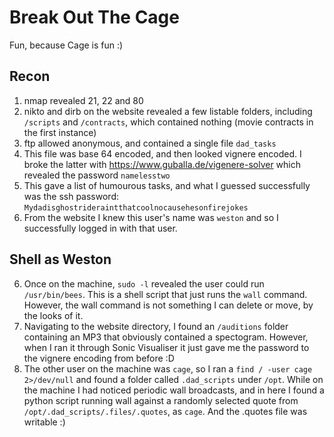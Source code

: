 # Break Out The Cage

Fun, because Cage is fun :)

## Recon

1. nmap revealed 21, 22 and 80
2. nikto and dirb on the website revealed a few listable folders, including `/scripts` and `/contracts`, which contained nothing (movie contracts in the first instance)
3. ftp allowed anonymous, and contained a single file `dad_tasks`
4. This file was base 64 encoded, and then looked vignere encoded. I broke the latter with https://www.guballa.de/vigenere-solver which revealed the password `namelesstwo`
5. This gave a list of humourous tasks, and what I guessed successfully was the ssh password: `Mydadisghostrideraintthatcoolnocausehesonfirejokes`
6. From the website I knew this user's name was `weston` and so I successfully logged in with that user.

## Shell as Weston

6. Once on the machine, `sudo -l` revealed the user could run `/usr/bin/bees`. This is a shell script that just runs the `wall` command. However, the wall command is not something I can delete or move, by the looks of it.
7. Navigating to the website directory, I found an `/auditions` folder containing an MP3 that obviously contained a spectogram. However, when I ran it through Sonic Visualiser it just gave me the password to the vignere encoding from before :D
8. The other user on the machine was `cage`, so I ran a `find / -user cage 2>/dev/null` and found a folder called `.dad_scripts` under `/opt`. While on the machine I had noticed periodic wall broadcasts, and in here I found a python script running wall against a randomly selected quote from `/opt/.dad_scripts/.files/.quotes`, as `cage`. And the .quotes file was writable :)